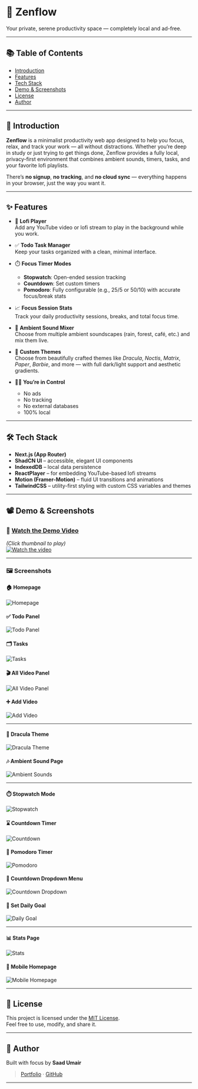# 🌿 Zenflow

Your private, serene productivity space — completely local and ad-free.

---

## 📚 Table of Contents

- [Introduction](#introduction)
- [Features](#features)
- [Tech Stack](#tech-stack)
- [Demo & Screenshots](#demo--screenshots)
- [License](#license)
- [Author](#author)

---

## 🧘 Introduction

**Zenflow** is a minimalist productivity web app designed to help you focus, relax, and track your work — all without distractions. Whether you’re deep in study or just trying to get things done, Zenflow provides a fully local, privacy-first environment that combines ambient sounds, timers, tasks, and your favorite lofi playlists.

There’s **no signup**, **no tracking**, and **no cloud sync** — everything happens in your browser, just the way you want it.

---

## ✨ Features

- 🎵 **Lofi Player**  
  Add any YouTube video or lofi stream to play in the background while you work.

- ✅ **Todo Task Manager**  
  Keep your tasks organized with a clean, minimal interface.

- ⏱️ **Focus Timer Modes**

  - **Stopwatch**: Open-ended session tracking
  - **Countdown**: Set custom timers
  - **Pomodoro**: Fully configurable (e.g., 25/5 or 50/10) with accurate focus/break stats

- 📈 **Focus Session Stats**  
  Track your daily productivity sessions, breaks, and total focus time.

- 🌄 **Ambient Sound Mixer**  
  Choose from multiple ambient soundscapes (rain, forest, café, etc.) and mix them live.

- 🎨 **Custom Themes**  
  Choose from beautifully crafted themes like _Dracula_, _Noctis_, _Matrix_, _Paper_, _Barbie_, and more — with full dark/light support and aesthetic gradients.

- 🧍‍♂️ **You’re in Control**
  - No ads
  - No tracking
  - No external databases
  - 100% local

---

## 🛠️ Tech Stack

- **Next.js (App Router)**
- **ShadCN UI** – accessible, elegant UI components
- **IndexedDB** – local data persistence
- **ReactPlayer** – for embedding YouTube-based lofi streams
- **Motion (Framer-Motion)** – fluid UI transitions and animations
- **TailwindCSS** – utility-first styling with custom CSS variables and themes

---

## 📽️ Demo & Screenshots

### 🎥 [Watch the Demo Video](https://youtu.be/b6GKnaZ2MH4)

_(Click thumbnail to play)_  
[![Watch the video](https://dxrzx5m4k5m8.cloudfront.net/assets/projects/zenflow/thumbnail.png)](https://youtu.be/b6GKnaZ2MH4)

---

### 🖼️ Screenshots

#### 🏠 Homepage

![Homepage](https://dxrzx5m4k5m8.cloudfront.net/assets/projects/zenflow/homepage.png)

#### ✅ Todo Panel

![Todo Panel](https://dxrzx5m4k5m8.cloudfront.net/assets/projects/zenflow/todoPanel.png)

#### 🗂️ Tasks

![Tasks](https://dxrzx5m4k5m8.cloudfront.net/assets/projects/zenflow/tasks_list.png)

#### 🎬 All Video Panel

![All Video Panel](https://dxrzx5m4k5m8.cloudfront.net/assets/projects/zenflow/ALL_VIDEO.png)

#### ➕ Add Video

![Add Video](https://dxrzx5m4k5m8.cloudfront.net/assets/projects/zenflow/ADD_VIDEO.png)

---

#### 🎨 Dracula Theme

![Dracula Theme](https://dxrzx5m4k5m8.cloudfront.net/assets/projects/zenflow/dracula.png)

#### 🎶 Ambient Sound Page

![Ambient Sounds](https://dxrzx5m4k5m8.cloudfront.net/assets/projects/zenflow/ambientSounds.png)

---

#### ⏱️ Stopwatch Mode

![Stopwatch](https://dxrzx5m4k5m8.cloudfront.net/assets/projects/zenflow/stopwatch.png)

#### ⌛ Countdown Timer

![Countdown](https://dxrzx5m4k5m8.cloudfront.net/assets/projects/zenflow/10minCountdown.png)

#### 🍅 Pomodoro Timer

![Pomodoro](https://dxrzx5m4k5m8.cloudfront.net/assets/projects/zenflow/pomodoroTimer.png)

#### 🔽 Countdown Dropdown Menu

![Countdown Dropdown](https://dxrzx5m4k5m8.cloudfront.net/assets/projects/zenflow/countdown_dropdown.png)

#### 🎯 Set Daily Goal

![Daily Goal](https://dxrzx5m4k5m8.cloudfront.net/assets/projects/zenflow/dailyGoal.png)

---

#### 📊 Stats Page

![Stats](https://dxrzx5m4k5m8.cloudfront.net/assets/projects/zenflow/stats.png)

#### 📱 Mobile Homepage

![Mobile Homepage](https://dxrzx5m4k5m8.cloudfront.net/assets/projects/zenflow/mb_homepage.png)

---

## 📄 License

This project is licensed under the [MIT License](https://opensource.org/licenses/MIT).  
Feel free to use, modify, and share it.

---

## 👤 Author

Built with focus by **Saad Umair**

> [Portfolio](https://saadumair.dev) · [GitHub](https://github.com/saadumairr)

---
